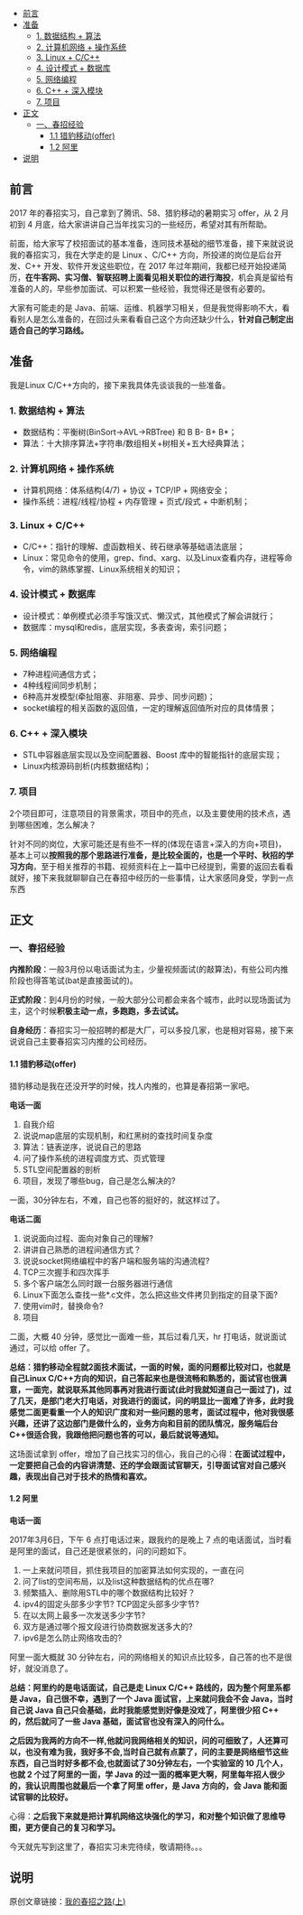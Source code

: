 - [前言](#前言)
- [准备](#准备)
  - [1. 数据结构 + 算法](#1-数据结构--算法)
  - [2. 计算机网络 + 操作系统](#2-计算机网络--操作系统)
  - [3. Linux + C/C++](#3-linux--cc)
  - [4. 设计模式 + 数据库](#4-设计模式--数据库)
  - [5. 网络编程](#5-网络编程)
  - [6. C++ + 深入模块](#6-c--深入模块)
  - [7. 项目](#7-项目)
- [正文](#正文)
  - [一、春招经验](#一春招经验)
    - [1.1 猎豹移动(offer)](#11-猎豹移动offer)
    - [1.2 阿里](#12-阿里)
- [说明](#说明)

## 前言

2017 年的春招实习，自己拿到了腾讯、58、猎豹移动的暑期实习 offer，从 2 月初到 4 月底，给大家讲讲自己当年找实习的一些经历，希望对其有所帮助。

前面，给大家写了校招面试的基本准备，连同技术基础的细节准备，接下来就说说我的春招实习，我在大学走的是 Linux 、C/C++ 方向，所投递的岗位是后台开发、C++ 开发、软件开发这些职位，在 2017 年过年期间，我都已经开始投递简历，**在牛客网、实习僧、智联招聘上面看见相关职位的进行海投**，机会真是留给有准备的人的，早些参加面试、可以积累一些经验，我觉得还是很有必要的。

大家有可能走的是 Java、前端、运维、机器学习相关，但是我觉得影响不大，看看别人是怎么准备的，在回过头来看看自己这个方向还缺少什么，**针对自己制定出适合自己的学习路线。**

## 准备

我是Linux C/C++方向的，接下来我具体先谈谈我的一些准备。

### 1. 数据结构 + 算法

- 数据结构：平衡树(BinSort->AVL->RBTree) 和 B B- B+ B*；
- 算法：十大排序算法+字符串/数组相关+树相关+五大经典算法；

### 2. 计算机网络 + 操作系统

- 计算机网络：体系结构(4/7) + 协议 + TCP/IP + 网络安全；
- 操作系统：进程/线程/协程 + 内存管理 + 页式/段式 + 中断机制；

### 3. Linux + C/C++

- C/C++：指针的理解、虚函数相关、砖石继承等基础语法底层；
- Linux：常见命令的使用，grep、find、xarg、以及Linux查看内存，进程等命令，vim的熟练掌握、Linux系统相关的知识；

### 4. 设计模式 + 数据库

- 设计模式：单例模式必须手写饿汉式、懒汉式，其他模式了解会讲就行；
- 数据库：mysql和redis，底层实现，多表查询，索引问题；

### 5. 网络编程

- 7种进程间通信方式；
- 4种线程间同步机制；
- 6种高并发模型(牵扯阻塞、非阻塞、异步、同步问题)；
- socket编程的相关函数的返回值，一定的理解返回值所对应的具体情景；

### 6. C++ + 深入模块

- STL中容器底层实现以及空间配置器、Boost 库中的智能指针的底层实现；
- Linux内核源码剖析(内核数据结构)；

### 7. 项目

2个项目即可，注意项目的背景需求，项目中的亮点，以及主要使用的技术点，遇到哪些困难，怎么解决？

针对不同的岗位，大家可能还是有些不一样的(体现在语言+深入的方向+项目)，基本上可以**按照我的那个思路进行准备，是比较全面的，也是一个平时、秋招的学习方向**，至于相关推荐的书籍、视频资料在上一篇中已经提到，需要的返回去看看就好，接下来我就聊聊自己在春招中经历的一些事情，让大家感同身受，学到一点东西

## 正文

### 一、春招经验

**内推阶段**：一般3月份以电话面试为主，少量视频面试(的敲算法)，有些公司内推阶段也得答笔试(bat是直接面试的)。

**正式阶段**：到4月份的时候，一般大部分公司都会来各个城市，此时以现场面试为主，这个时候**积极主动一点，多跑跑，多去试试。**

**自身经历**：春招实习一般招聘的都是大厂，可以多投几家，也是相对容易，接下来说说自己主要春招实习内推的公司经历。

#### 1.1 猎豹移动(offer)

猎豹移动是我在还没开学的时候，找人内推的，也算是春招第一家吧。

**电话一面**

1. 自我介绍
2. 说说map底层的实现机制，和红黑树的查找时间复杂度
3. 算法：链表逆序，说说自己的思路
4. 问了操作系统的进程调度方式、页式管理
5. STL空间配置器的剖析
6. 项目，发现了哪些bug，自己是怎么解决的?

一面，30分钟左右，不难，自己也答的挺好的，就这样过了。

**电话二面**

1. 说说面向过程、面向对象自己的理解?
2. 讲讲自己熟悉的进程间通信方式？
3. 说说socket网络编程中的客户端和服务端的沟通流程?
4. TCP三次握手和四次挥手
5. 多个客户端怎么同时跟一台服务器进行通信
6. Linux下面怎么查找一些*.c文件，怎么把这些文件拷贝到指定的目录下面?
7. 使用vim时，替换命令?
8. 项目

二面，大概 40 分钟，感觉比一面难一些，其后过看几天，hr 打电话，就说面试通过，可以给 offer 了。

**总结：猎豹移动全程就2面技术面试，一面的时候，面的问题都比较对口，也就是自己Linux C/C++方向的知识，自己答起来也是很流畅和熟悉的，面试官也很满意，一面完，就说联系其他同事再对我进行面试(此时我就知道自己一面过了)，过了几天，是部门老大打电话，对我进行的面试，问的明显比一面难了许多，此时我感觉二面更看重一个人的知识广度和对一些问题的思考，面试过程中，他对我很感兴趣，还讲了这边部门是做什么的，业务方向和目前的团队情况，服务端后台C++很适合我，我跟他把问题也答的可以，最后就说等通知。**

这场面试拿到 offer，增加了自己找实习的信心，我自己的心得：**在面试过程中，一定要把自己会的内容讲清楚、还的学会跟面试官聊天，引导面试官对自己感兴趣，表现出自己对于技术的热情和喜欢。**

#### 1.2 阿里

**电话一面**

2017年3月6日，下午 6 点打电话过来，跟我约的是晚上 7 点的电话面试，当时看是阿里的面试，自己还是很紧张的，问的问题如下。

1. 一上来就问项目，抓住我项目的加密算法如何实现的，一直在问
2. 问了list的空间布局，以及list这种数据结构的优点在哪?
3. 频繁插入、删除用STL中的哪个数据结构比较好？
4. ipv4的固定头部多少字节? TCP固定头部多少字节?
5. 在以太网上最多一次发送多少字节?
6. 双方是通过哪个报文段进行协商数据发送多大的?
7. ipv6是怎么防止网络攻击的?

阿里一面大概就 30 分钟左右，问的网络相关的知识点比较多，自己答的也不是很好，就没消息了。

**总结：阿里约的是电话面试，自己是走 Linux C/C++ 路线的，因为整个阿里系都是 Java，自己很不幸，遇到了一个 Java 面试官，上来就问我会不会 Java，当时自己说 Java 自己只会基础，此时我能感觉到好像是没戏了，阿里很少招 C++ 的，然后就问了一些 Java 基础，面试官也没有深入的问什么。**

**之后因为我两的方向不一样,他就问我网络相关的知识，问的可细致了，人还算可以，也没有难为我，我好多不会,当时自己就有点蒙了，问的主要是网络细节这些东西，自己当时好多都不会,也就面试了30分钟左右，一个实验室的 10 几个人，也就 2 个过了阿里的一面，学 Java 的过一面的概率更大啊，阿里每年招人很少的，我认识周围也就最后一个拿了阿里 offer，是 Java 方向的，会 Java 能和面试官聊的比较好。**

心得：**之后我下来就是把计算机网络这块强化的学习，和对整个知识做了思维导图，更方便自己的复习和学习。**

今天就先写到这里了，春招实习未完待续，敬请期待。。。

## 说明

原创文章链接：[我的春招之路(上)](https://mp.weixin.qq.com/s?__biz=MzU4MjQ3NzEyNA==&mid=2247483685&idx=1&sn=277079d188a3ef4b5023eddae9d03cbe&chksm=fdb6f50ecac17c18103b5bf2c67df6493fd98465263cb285fc870118ce5f554cec3daf8c2701&token=1469515448&lang=zh_CN#rd)
